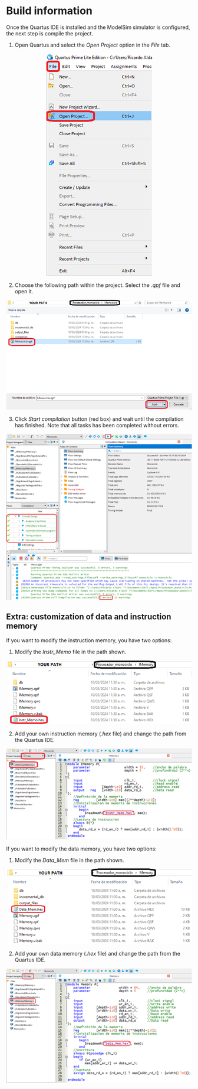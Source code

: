 # Build information
Once the Quartus IDE is installed and the ModelSim simulator is configured, the next step is compile the project.

1. Open Quartus and select the *Open Project* option in the *File* tab.

<p align="center">
  <img src="/assets/images/build1.png" alt="Building project - step 1" title="Building project - step 1">
</p>

2. Choose the following path within the project. Select the *.qpf* file and open it.

<p align="center">
  <img src="/assets/images/build2.png" alt="Building project - step 2" title="Building project - step 2">
</p>

3. Click *Start compilation* button (red box) and wait until the compilation has finished. Note that all tasks has been completed without errors.

<p align="center">
  <img src="/assets/images/build7.png" alt="Building project - step 3" title="Building project - step 3">
</p>

## Extra: customization of data and instruction memory

If you want to modify the instruction memory, you have two options:

1. Modify the *Instr_Memo* file in the path shown.

<p align="center">
  <img src="/assets/images/build3.png" alt="Building project - step 4" title="Building project - step 4">
</p>

2. Add your own instruction memory (*.hex* file) and change the path from the Quartus IDE.

<p align="center">
  <img src="/assets/images/build4.png" alt="Building project - step 5" title="Building project - step 5">
</p>

If you want to modify the data memory, you have two options:

1. Modify the *Data_Mem* file in the path shown.

<p align="center">
  <img src="/assets/images/build5.png" alt="Building project - step 6" title="Building project - step 6">
</p>

2. Add your own data memory (*.hex* file) and change the path from the Quartus IDE.

<p align="center">
  <img src="/assets/images/build6.png" alt="Building project - step 7" title="Building project - step 7">
</p>
